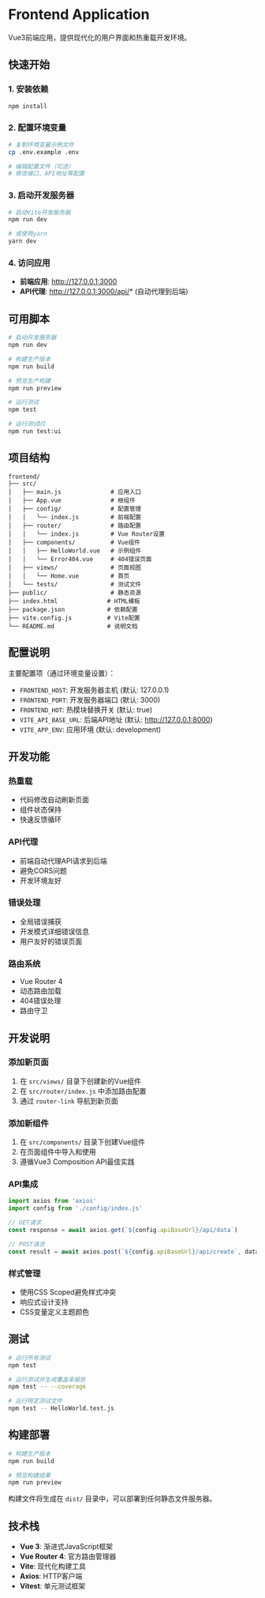 # Frontend Application

Vue3前端应用，提供现代化的用户界面和热重载开发环境。

## 快速开始

### 1. 安装依赖

```bash
npm install
```

### 2. 配置环境变量

```bash
# 复制环境变量示例文件
cp .env.example .env

# 编辑配置文件（可选）
# 修改端口、API地址等配置
```

### 3. 启动开发服务器

```bash
# 启动Vite开发服务器
npm run dev

# 或使用yarn
yarn dev
```

### 4. 访问应用

- **前端应用**: http://127.0.0.1:3000
- **API代理**: http://127.0.0.1:3000/api/* (自动代理到后端)

## 可用脚本

```bash
# 启动开发服务器
npm run dev

# 构建生产版本
npm run build

# 预览生产构建
npm run preview

# 运行测试
npm test

# 运行测试UI
npm run test:ui
```

## 项目结构

```
frontend/
├── src/
│   ├── main.js              # 应用入口
│   ├── App.vue              # 根组件
│   ├── config/              # 配置管理
│   │   └── index.js         # 前端配置
│   ├── router/              # 路由配置
│   │   └── index.js         # Vue Router设置
│   ├── components/          # Vue组件
│   │   ├── HelloWorld.vue   # 示例组件
│   │   └── Error404.vue     # 404错误页面
│   ├── views/               # 页面视图
│   │   └── Home.vue         # 首页
│   └── tests/               # 测试文件
├── public/                  # 静态资源
├── index.html              # HTML模板
├── package.json            # 依赖配置
├── vite.config.js          # Vite配置
└── README.md               # 说明文档
```

## 配置说明

主要配置项（通过环境变量设置）：

- `FRONTEND_HOST`: 开发服务器主机 (默认: 127.0.0.1)
- `FRONTEND_PORT`: 开发服务器端口 (默认: 3000)
- `FRONTEND_HOT`: 热模块替换开关 (默认: true)
- `VITE_API_BASE_URL`: 后端API地址 (默认: http://127.0.0.1:8000)
- `VITE_APP_ENV`: 应用环境 (默认: development)

## 开发功能

### 热重载
- 代码修改自动刷新页面
- 组件状态保持
- 快速反馈循环

### API代理
- 前端自动代理API请求到后端
- 避免CORS问题
- 开发环境友好

### 错误处理
- 全局错误捕获
- 开发模式详细错误信息
- 用户友好的错误页面

### 路由系统
- Vue Router 4
- 动态路由加载
- 404错误处理
- 路由守卫

## 开发说明

### 添加新页面

1. 在 `src/views/` 目录下创建新的Vue组件
2. 在 `src/router/index.js` 中添加路由配置
3. 通过 `router-link` 导航到新页面

### 添加新组件

1. 在 `src/components/` 目录下创建Vue组件
2. 在页面组件中导入和使用
3. 遵循Vue3 Composition API最佳实践

### API集成

```javascript
import axios from 'axios'
import config from './config/index.js'

// GET请求
const response = await axios.get(`${config.apiBaseUrl}/api/data`)

// POST请求
const result = await axios.post(`${config.apiBaseUrl}/api/create`, data)
```

### 样式管理

- 使用CSS Scoped避免样式冲突
- 响应式设计支持
- CSS变量定义主题颜色

## 测试

```bash
# 运行所有测试
npm test

# 运行测试并生成覆盖率报告
npm test -- --coverage

# 运行特定测试文件
npm test -- HelloWorld.test.js
```

## 构建部署

```bash
# 构建生产版本
npm run build

# 预览构建结果
npm run preview
```

构建文件将生成在 `dist/` 目录中，可以部署到任何静态文件服务器。

## 技术栈

- **Vue 3**: 渐进式JavaScript框架
- **Vue Router 4**: 官方路由管理器
- **Vite**: 现代化构建工具
- **Axios**: HTTP客户端
- **Vitest**: 单元测试框架